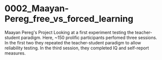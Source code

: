 # 0002_Maayan-Pereg_free_vs_forced_learning
Maayan Pereg's Project Looking at a first experiment testing the teacher-student paradigm. Here, ~150 prolific participants perfomed three sessions. In the first two they repeated the teacher-student paradigm to allow reliability testing. In the third session, they completed IQ and self-report measures.
